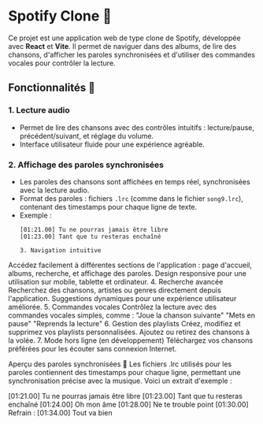 # Spotify Clone 🎵

Ce projet est une application web de type clone de Spotify, développée avec **React** et **Vite**. Il permet de naviguer dans des albums, de lire des chansons, d'afficher les paroles synchronisées et d'utiliser des commandes vocales pour contrôler la lecture.

## Fonctionnalités 🚀

### 1. **Lecture audio**
- Permet de lire des chansons avec des contrôles intuitifs : lecture/pause, précédent/suivant, et réglage du volume.
- Interface utilisateur fluide pour une expérience agréable.

### 2. **Affichage des paroles synchronisées**
- Les paroles des chansons sont affichées en temps réel, synchronisées avec la lecture audio.
- Format des paroles : fichiers `.lrc` (comme dans le fichier `song9.lrc`), contenant des timestamps pour chaque ligne de texte.
- Exemple :
  ```plaintext
  [01:21.00] Tu ne pourras jamais être libre
  [01:23.00] Tant que tu resteras enchaîné

  3. Navigation intuitive
Accédez facilement à différentes sections de l'application : page d'accueil, albums, recherche, et affichage des paroles.
Design responsive pour une utilisation sur mobile, tablette et ordinateur.
4. Recherche avancée
Recherchez des chansons, artistes ou genres directement depuis l'application.
Suggestions dynamiques pour une expérience utilisateur améliorée.
5. Commandes vocales
Contrôlez la lecture avec des commandes vocales simples, comme :
"Joue la chanson suivante"
"Mets en pause"
"Reprends la lecture"
6. Gestion des playlists
Créez, modifiez et supprimez vos playlists personnalisées.
Ajoutez ou retirez des chansons à la volée.
7. Mode hors ligne (en développement)
Téléchargez vos chansons préférées pour les écouter sans connexion Internet.

Aperçu des paroles synchronisées 🎤
Les fichiers .lrc utilisés pour les paroles contiennent des timestamps pour chaque ligne, permettant une synchronisation précise avec la musique. Voici un extrait d'exemple :

[01:21.00] Tu ne pourras jamais être libre
[01:23.00] Tant que tu resteras enchaîné
[01:24.00] Oh mon âme
[01:28.00] Ne te trouble point
[01:30.00] Refrain :
[01:34.00] Tout va bien
